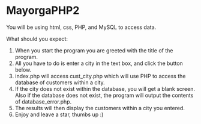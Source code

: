 # MayorgaPHP2
You will be using html, css, PHP, and MySQL to access data.

What should you expect:
1) When you start the program you are greeted with the title of the program.
2) All you have to do is enter a city in the text box, and click the button below.
3) index.php will access cust_city.php which will use PHP to access the database of customers within a city.
4) If the city does not exist within the database, you will get a blank screen. Also if the database does not exist, the program will output the contents of database_error.php.
5) The results will then display the customers within a city you entered.
6) Enjoy and leave a star, thumbs up :)
